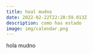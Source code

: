 ```yaml
---
title: hoal mudno
date: 2022-02-22T22:28:59.013Z
description: como has estado
image: img/calendar.png
---
```

hola mudno